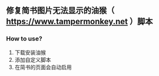 ## **修复简书图片无法显示的油猴（ https://www.tampermonkey.net ）脚本**
### How to use?
1. 下载安装油猴
2. 添加自定义脚本
3. 在简书的页面会自动启用
